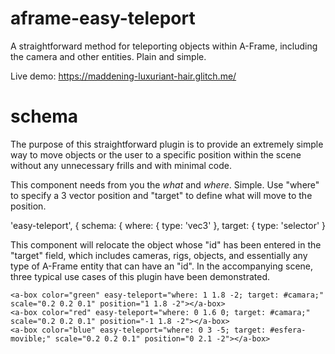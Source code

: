 # aframe-easy-teleport
A straightforward method for teleporting objects within A-Frame, including the camera and other entities. Plain and simple.

Live demo: https://maddening-luxuriant-hair.glitch.me/

# schema

The purpose of this straightforward plugin is to provide an extremely simple way to move objects or the user to a specific position within the scene without any unnecessary frills and with minimal code.

This component needs from you the *what* and *where*. Simple. Use "where" to specify a 3 vector position and "target" to define what will move to the position.

  'easy-teleport', {
    schema: {
      where: { type: 'vec3' },
      target: { type: 'selector' }


This component will relocate the object whose "id" has been entered in the "target" field, which includes cameras, rigs, objects, and essentially any type of A-Frame entity that can have an "id". In the accompanying scene, three typical use cases of this plugin have been demonstrated.

    <a-box color="green" easy-teleport="where: 1 1.8 -2; target: #camara;" scale="0.2 0.2 0.1" position="1 1.8 -2"></a-box>
    <a-box color="red" easy-teleport="where: 0 1.6 0; target: #camara;" scale="0.2 0.2 0.1" position="-1 1.8 -2"></a-box>
    <a-box color="blue" easy-teleport="where: 0 3 -5; target: #esfera-movible;" scale="0.2 0.2 0.1" position="0 2.1 -2"></a-box>
 
